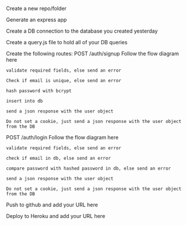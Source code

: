 Create a new repo/folder

Generate an express app

Create a DB connection to the database you created yesterday

Create a query.js file to hold all of your DB queries

Create the following routes:
  POST /auth/signup
    Follow the flow diagram here

    validate required fields, else send an error

    Check if email is unique, else send an error

    hash password with bcrypt

    insert into db

    send a json response with the user object

    Do not set a cookie, just send a json response with the user object from the DB
    

  POST /auth/login
    Follow the flow diagram here

    validate required fields, else send an error

    check if email in db, else send an error

    compare password with hashed password in db, else send an error

    send a json response with the user object

    Do not set a cookie, just send a json response with the user object from the DB

Push to github and add your URL here

Deploy to Heroku and add your URL here
